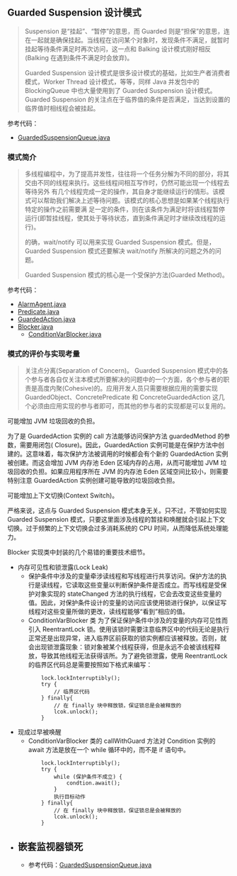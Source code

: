 ## Guarded Suspension 设计模式

> Suspension 是“挂起”、“暂停”的意思，而 Guarded 则是“担保”的意思，连在一起就是确保挂起。当线程在访问某个对象时，发现条件不满足，就暂时挂起等待条件满足时再次访问，这一点和
> Balking 设计模式刚好相反(Balking 在遇到条件不满足时会放弃)。
>
> Guarded Suspension 设计模式是很多设计模式的基础，比如生产者消费者模式，Worker Thread 设计模式，等等，同样 Java 并发包中的
> BlockingQueue 中也大量使用到了 Guarded Suspension 设计模式。Guarded Suspension 的关注点在于临界值的条件是否满足，当达到设置的临界值时相线程会被挂起。

参考代码：

- [GuardedSuspensionQueue.java](GuardedSuspensionQueue.java)

### 模式简介

> 多线程编程中，为了提高并发性，往往将一个任务分解为不同的部分，将其交由不同的线程来执行。这些线程间相互写作时，仍然可能出现一个线程去等待另外
> 有几个线程完成一定的操作，其自身才能继续运行的情形。该模式可以帮助我们解决上述等待问题。该模式的核心思想是如果某个线程执行特定的操作之前需要满
> 足一定的条件，则在该条件为满足时将该线程暂停运行(即暂挂线程，使其处于等待状态，直到条件满足时才继续改线程的运行)。
>
> 的确，wait/notify 可以用来实现 Guarded Suspension 模式。但是，Guarded Suspension 模式还要解决 wait/notify 所解决的问题之外的问题。
>
> Guarded Suspension 模式的核心是一个受保护方法(Guarded Method)。

参考代码：

- [AlarmAgent.java](alarm%2FAlarmAgent.java)
- [Predicate.java](alarm%2FPredicate.java)
- [GuardedAction.java](alarm%2FGuardedAction.java)
- [Blocker.java](alarm%2FBlocker.java)
    - [ConditionVarBlocker.java](alarm%2FConditionVarBlocker.java)

### 模式的评价与实现考量

> 关注点分离(Separation of Concern)。 Guarded Suspension
> 模式中的各个参与者各自仅关注本模式所要解决的问题中的一个方面，各个参与者的职责是高度内聚(Cohesive)的。应用开发人员只需要根据应用的需要实现
> GuardedObject、ConcretePredicate 和 ConcreteGuardedAction 这几个必须由应用实现的参与者即可，而其他的参与者的实现都是可以复用的。

可能增加 JVM 垃圾回收的负担。

为了是 GuardedAction 实例的 call 方法能够访问保护方法 guardedMethod 的参数，需要用闭包(
Closure)。因此，GuardedAction 实例可能是在保护方法中创建的。这意味着，每次保护方法被调用的时候都会有个新的 GuardedAction
实例被创建。而这会增加 JVM 内存池 Eden 区域内存的占用，从而可能增加 JVM 垃圾回收的负担。如果应用程序所在 JVM 的内存池 Eden
区域空间比较小，则需要特别注意 GuardedAction 实例创建可能导致的垃圾回收负担。

可能增加上下文切换(Context Switch)。

严格来说，这点与 Guarded Suspension 模式本身无关。只不过，不管如何实现 Guarded Suspension
模式，只要这里面涉及线程的暂挂和唤醒就会引起上下文切换。过于频繁的上下文切换会过多消耗系统的 CPU 时间，从而降低系统处理能力。

Blocker 实现类中封装的几个易错的重要技术细节。

- 内存可见性和锁泄露(Lock Leak)
    - 保护条件中涉及的变量牵涉读线程和写线程进行共享访问。保护方法的执行是读线程，它读取这些变量以判断保护条件是否成立。而写线程是受保护对象实现的
      stateChanged 方法的执行线程，它会去改变这些变量的值。因此，对保护条件设计的变量的访问应该使用锁进行保护，以保证写线程对这些变量所做的更改，读线程能够“看到”相应的值。
    - ConditionVarBlocker 类 为了保证保护条件中涉及的变量的内存可见性而引入 ReentrantLock
      锁。使用该锁时需要注意临界区中的代码无论是执行正常还是出现异常，进入临界区前获取的锁实例都应该被释放。否则，就会出现锁泄露现象：锁对象被某个线程获得，但是永远不会被该线程释放，导致其他线程无法获得该所。为了避免锁泄露，使用
      ReentrantLock 的临界区代码总是需要按照如下格式来编写：
        ```
            lock.lockInterruptibly();
            try {
                // 临界区代码
            } finally{
                // 在 finally 块中释放锁，保证锁总是会被释放的
                lcok.unlock();
            }     
        ```
- 现成过早被唤醒
    - ConditionVarBlocker 类的 callWithGuard 方法对 Condition 实例的 await 方法是放在一个 while 循环中的，而不是 if 语句中。
      ```
          lock.lockInterruptibly();
          try {
              while (保护条件不成立) {
                  condtion.await();
              }
              执行目标动作
          } finally{
              // 在 finally 块中释放锁，保证锁总是会被释放的
              lcok.unlock();
          }     
      ```
- 嵌套监视器锁死
  - 
  - 参考代码：[GuardedSuspensionQueue.java](GuardedSuspensionQueue.java)
